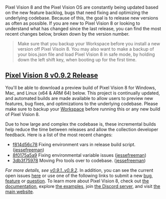 Pixel Vision 8 and the Pixel Vision OS are constantly being updated based on the new feature backlog, bugs that need fixing and optimizing the underlying codebase. Because of this, the goal is to release new versions as often as possible. If you are new to Pixel Vision 8 or looking to understand what has changed since the last release, you can find the most recent changes below, broken down by the version number.

> Make sure that you backup your Workspace before you install a new version off Pixel Visoin 8. You may also want to make a backup of your bios.json file and load Pixel Vision 8 in safe mode, by holding down the left shift key, when booting up for the first time.
>

## [Pixel Vision 8 v0.9.2 Release](https://github.com/PixelVision8/PixelVision8/releases/tag/v0.9.2)

You'll be able to download a preview build of Pixel Vision 8 for Windows, Mac, and Linux (x64 & ARM 64) below. This project is continually updated, and automated builds are made available to allow users to preview new features, bug fixes, and optimizations to the underlying codebase. Please make sure to backup your [Workspace](https://docs.pixelvision8.com/pixelvisionos) before running this or any new build of Pixel Vision 8.

Due to how large and complex the codebase is, these incremental builds help reduce the time between releases and allow the collection developer feedback. Here is a list of the most recent changes:

- [f814d56c78](https://github.com/PixelVision8/PixelVision8/commit/f814d56c78e26861882882217525f787d35c5a12) Fixing environment vars in release build script. ([jessefreeman](https://github.com/jessefreeman))
- [8f0175a5a9](https://github.com/PixelVision8/PixelVision8/commit/8f0175a5a99dc133e59d129f94197ab887e766d4) Fixing environmental variable issues ([jessefreeman](https://github.com/jessefreeman))
- [3db3f75978](https://github.com/PixelVision8/PixelVision8/commit/3db3f759789594ef375224d19ac8d40206664a1b) Moving Pro tools over to codebase. ([jessefreeman](https://github.com/jessefreeman))

*For more details, see [v0.9.1..v0.9.2](https://github.com/PixelVision8/PixelVision8/compare/v0.9.1...v0.9.2)*. In addition, you can see the current open issues [here](https://github.com/PixelVision8/PixelVision8/issues) or use one of the following links to submit a new [bug](https://github.com/PixelVision8/PixelVision8/issues/new?assignees=jessefreeman&labels=bug&template=bug_report.md), [feature](https://github.com/PixelVision8/PixelVision8/issues/new?assignees=jessefreeman&labels=bug&template=feature_request.md) or [question](https://github.com/PixelVision8/PixelVision8/issues/new?assignees=jessefreeman&labels=bug&template=question.md). To learn more about Pixel Vision 8, check out [the documentation](https://docs.pixelvision8.com/), explore [the examples](https://www.pixelvision8.com/examples), join [the Discord server](https://discord.gg/pixelvision8), and visit [the main website](https://www.pixelvision8.com/).